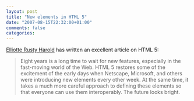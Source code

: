 ```yaml
---
layout: post
title: "New elements in HTML 5"
date: "2007-08-15T22:32:00+01:00"
comments: false
categories: 
---
```


<p><a href="http://www-128.ibm.com/developerworks/library/x-html5/">Elliotte Rusty Harold</a> has written an excellent article on HTML 5:</p>

<blockquote>
<p>Eight years is a long time to wait for new features, especially in the fast-moving world of the Web. HTML 5 restores some of the excitement of the early days when Netscape, Microsoft, and others were introducing new elements every other week. At the same time, it takes a much more careful approach to defining these elements so that everyone can use them interoperably. The future looks bright.</p>
</blockquote>


